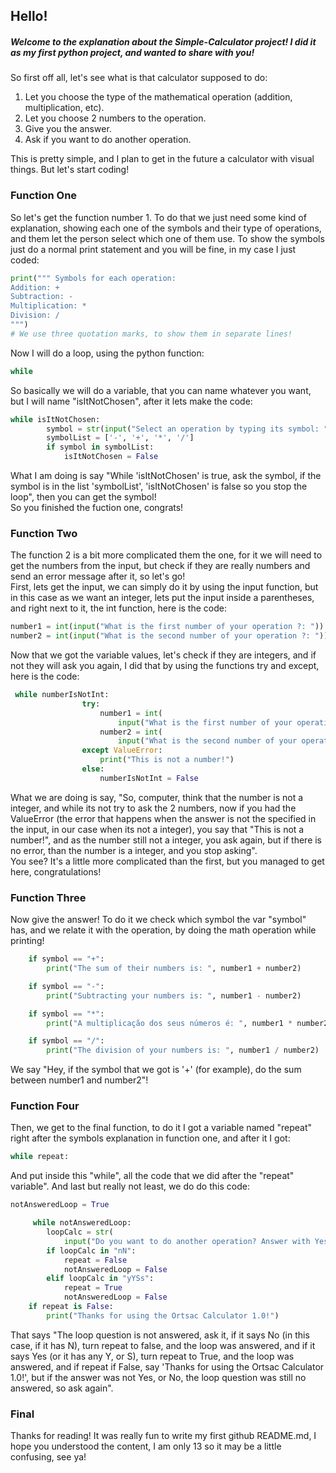 ## **Hello!**  
##### Welcome to the explanation about the Simple-Calculator project! I did it as my first python project, and wanted to share with you!  
So first off all, let's see what is that calculator supposed to do:
1. Let you choose the type of the mathematical operation (addition, multiplication, etc).
2. Let you choose 2 numbers to the operation.
3. Give you the answer.
4. Ask if you want to do another operation.

This is pretty simple, and I plan to get in the future a calculator with visual things. But let's start coding!  
### Function One
So let's get the function number 1. To do that we just need some kind of explanation, showing each one of the symbols and their type of operations, and them let the person select which one of them use.
To show the symbols just do a normal print statement and you will be fine, in my case I just coded:  
``` python
print(""" Symbols for each operation:
Addition: +
Subtraction: -
Multiplication: *
Division: /
""")
# We use three quotation marks, to show them in separate lines!
```   
Now I will do a loop, using the python function:
```python 
while 
```
So basically we will do a variable, that you can name whatever you want, but I will name "isItNotChosen", after it lets make the code:
``` python
while isItNotChosen:
        symbol = str(input("Select an operation by typing its symbol: "))
        symbolList = ['-', '+', '*', '/']
        if symbol in symbolList:
            isItNotChosen = False
```   
What I am doing is say "While 'isItNotChosen' is true, ask the symbol, if the symbol is in the list 'symbolList', 'isItNotChosen' is false so you stop the loop", then you can get the symbol!  
So you finished the fuction one, congrats!  
### Function Two  
The function 2 is a bit more complicated them the one, for it we will need to get the numbers from the input, but check if they are really numbers and send an error message after it, so let's go!  
First, lets get the input, we can simply do it by using the input function, but in this case as we want an integer, lets put the input inside a parentheses, and right next to it, the int function, here is the code:  
``` python
number1 = int(input("What is the first number of your operation ?: "))
number2 = int(input("What is the second number of your operation ?: "))
```  
Now that we got the variable values, let's check if they are integers, and if not they will ask you again, I did that by using the functions try and except, here is the code:
``` python
 while numberIsNotInt:
                try:
                    number1 = int(
                        input("What is the first number of your operation ?: "))
                    number2 = int(
                        input("What is the second number of your operation ?: "))
                except ValueError:
                    print("This is not a number!")
                else:
                    numberIsNotInt = False
```
What we are doing is say, "So, computer, think that the number is not a integer, and while its not try to ask the 2 numbers, now if you had the ValueError (the error that happens when the answer is not the specified in the input, in our case when its not a integer), you say that "This is not a number!", and as the number still not a integer, you ask again, but if there is no error, than the number is a integer, and you stop asking".  
You see? It's a little more complicated than the first, but you managed to get here, congratulations!  
### Function Three  
Now give the answer! To do it we check which symbol the var "symbol" has, and we relate it with the operation, by doing the math operation while printing!  
``` python
    if symbol == "+":
        print("The sum of their numbers is: ", number1 + number2)

    if symbol == "-":
        print("Subtracting your numbers is: ", number1 - number2)

    if symbol == "*":
        print("A multiplicação dos seus números é: ", number1 * number2)

    if symbol == "/":
        print("The division of your numbers is: ", number1 / number2)
```  
We say "Hey, if the symbol that we got is '+' (for example), do the sum between number1 and number2"!  
### Function Four  
Then, we get to the final function, to do it I got a variable named "repeat" right after the symbols explanation in function one, and after it I got:
``` python
while repeat:
```  
And put inside this "while", all the code that we did after the "repeat" variable". And last but really not least, we do do this code:  
``` python
notAnsweredLoop = True

     while notAnsweredLoop:
        loopCalc = str(
            input("Do you want to do another operation? Answer with Yes or No: "))
        if loopCalc in "nN":
            repeat = False
            notAnsweredLoop = False
        elif loopCalc in "yYSs":
            repeat = True
            notAnsweredLoop = False
    if repeat is False:
        print("Thanks for using the Ortsac Calculator 1.0!")
```
That says "The loop question is not answered, ask it, if it says No (in this case, if it has N), turn repeat to false, and the loop was answered, and if it says Yes (or it has any Y, or S), turn repeat to True, and the loop was answered, and if repeat if False, say 'Thanks for using the Ortsac Calculator 1.0!', but if the answer was not Yes, or No, the loop question was still no answered, so ask again".  
### Final  
Thanks for reading! It was really fun to write my first github README.md, I hope you understood the content, I am only 13 so it may be a little confusing, see ya!
